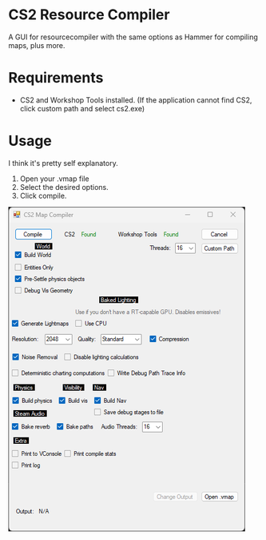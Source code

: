 # CS2 Resource Compiler
A GUI for resourcecompiler with the same options as Hammer for compiling maps, plus more.

# Requirements
- CS2 and Workshop Tools installed. (If the application cannot find CS2, click custom path and select cs2.exe)
 
# Usage

I think it's pretty self explanatory.

1. Open your .vmap file
2. Select the desired options.
3. Click compile.

![product-screenshot]


[product-screenshot]: CS2MapCompiler_ieWRleOPxl.png

